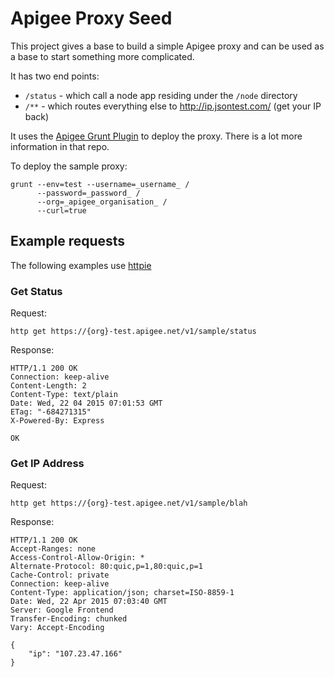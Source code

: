 # Apigee Proxy Seed

This project gives a base to build a simple Apigee proxy and can be used as a base to start something more complicated.

It has two end points:

* `/status` - which call a node app residing under the `/node` directory
* `/**` - which routes everything else to http://ip.jsontest.com/ (get your IP back)

It uses the [Apigee Grunt Plugin](https://github.com/apigeecs/apigee-deploy-grunt-plugin) to deploy the proxy. There is a lot more information in that repo.

To deploy the sample proxy:

```
grunt --env=test --username=_username_ /
      --password=_password_ /
      --org=_apigee_organisation_ /
      --curl=true 
```

## Example requests

The following examples use [httpie](http://httpie.org/)

### Get Status

Request:
```
http get https://{org}-test.apigee.net/v1/sample/status
```

Response:
```
HTTP/1.1 200 OK
Connection: keep-alive
Content-Length: 2
Content-Type: text/plain
Date: Wed, 22 04 2015 07:01:53 GMT
ETag: "-684271315"
X-Powered-By: Express

OK
```

### Get IP Address

Request:
```
http get https://{org}-test.apigee.net/v1/sample/blah
```

Response:
```
HTTP/1.1 200 OK
Accept-Ranges: none
Access-Control-Allow-Origin: *
Alternate-Protocol: 80:quic,p=1,80:quic,p=1
Cache-Control: private
Connection: keep-alive
Content-Type: application/json; charset=ISO-8859-1
Date: Wed, 22 Apr 2015 07:03:40 GMT
Server: Google Frontend
Transfer-Encoding: chunked
Vary: Accept-Encoding

{
    "ip": "107.23.47.166"
}
```
